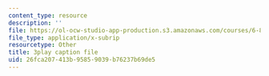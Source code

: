 ```yaml
---
content_type: resource
description: ''
file: https://ol-ocw-studio-app-production.s3.amazonaws.com/courses/6-851-advanced-data-structures-spring-2012/26fca207413b95859039b76237b69de5_WqCWghETNDc.srt
file_type: application/x-subrip
resourcetype: Other
title: 3play caption file
uid: 26fca207-413b-9585-9039-b76237b69de5
---
```

